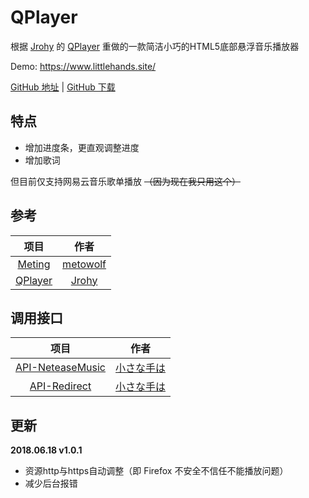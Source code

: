 # QPlayer
根据 [Jrohy](https://github.com/Jrohy) 的 [QPlayer](https://github.com/Jrohy/QPlayer) 重做的一款简洁小巧的HTML5底部悬浮音乐播放器

Demo: https://www.littlehands.site/

[GitHub 地址](https://github.com/moeshin/QPlayer) | [GitHub 下载](https://codeload.github.com/moeshin/QPlayer/zip/master)

<!--more-->

## 特点
- 增加进度条，更直观调整进度
- 增加歌词

但目前仅支持网易云音乐歌单播放 ~~（因为现在我只用这个）~~

## 参考
项目|作者
:-:|:-:
[Meting](https://github.com/metowolf/Meting)|[metowolf](https://github.com/metowolf)
[QPlayer](https://github.com/Jrohy/QPlayer)|[Jrohy](https://github.com/Jrohy)

## 调用接口
项目|作者
:-:|:-:
[API-NeteaseMusic](https://github.com/moeshin/API-NeteaseMusic)|[小さな手は](https://github.com/moeshin)
[API-Redirect](https://github.com/moeshin/API-Redirect)|[小さな手は](https://github.com/moeshin)

## 更新
**2018.06.18 v1.0.1**
- 资源http与https自动调整（即 Firefox 不安全不信任不能播放问题）
- 减少后台报错
